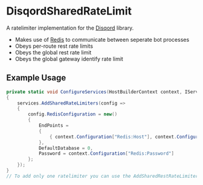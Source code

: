 # DisqordSharedRateLimit

A ratelimiter implementation for the [Disqord](https://github.com/Quahu/Disqord/) library.

 - Makes use of [Redis](https://redis.io/) to communicate between seperate bot processes
 - Obeys per-route rest rate limits
 - Obeys the global rest rate limit
 - Obeys the global gateway identify rate limit

## Example Usage

```cs
private static void ConfigureServices(HostBuilderContext context, IServiceCollection services)
{
    services.AddSharedRateLimiters(config =>
    {
        config.RedisConfiguration = new()
        {
            EndPoints =
            {
                { context.Configuration["Redis:Host"], context.Configuration.GetValue<int>("Redis:Port") }
            },
			DefaultDatabase = 0,
            Password = context.Configuration["Redis:Password"]
        };
    });
}
// To add only one ratelimiter you can use the AddSharedRestRateLimiter or AddSharedGatewayRateLimiter extension methods.
```
